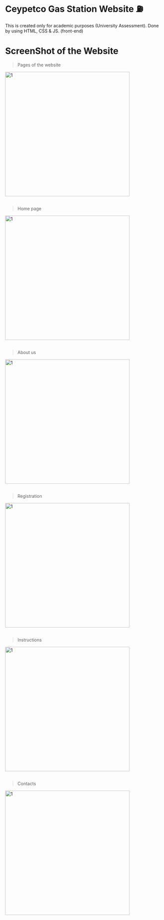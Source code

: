 # Ceypetco Gas Station Website ⛽
This is created only for academic purposes (University Assessment). Done by using HTML, CSS & JS. (front-end)

# ScreenShot of the Website

> Pages of the website 
<img width="400" alt="1" src="https://user-images.githubusercontent.com/121493197/222964616-35bf8510-9ae8-411e-810f-df225963711e.png">

<br> 
<br>

> Home page
<img width="400" alt="1" src="https://user-images.githubusercontent.com/121493197/222964429-545f3996-3edb-4dc2-aa1f-fb6f8bf25c99.png">

<br> 
<br>

> About us 
<img width="400" alt="1" src="https://user-images.githubusercontent.com/121493197/222964261-442d374e-4c91-4bf7-800d-0deb97e46d62.png">

<br> 
<br>

> Registration 
<img width="400" alt="1" src="https://user-images.githubusercontent.com/121493197/222964441-d61cdba9-237e-463a-9af0-9c64f595f9f4.png">

<br> 
<br>

> Instructions 
<img width="400" alt="1" src="https://user-images.githubusercontent.com/121493197/222964450-e3ac6d3b-f2aa-4b2f-9757-7321b12481c4.png">

<br> 
<br>

> Contacts 
<img width="400" alt="1" src="https://user-images.githubusercontent.com/121493197/222964454-05278ff4-f8d6-45e1-a9ab-ed649e244897.png">

